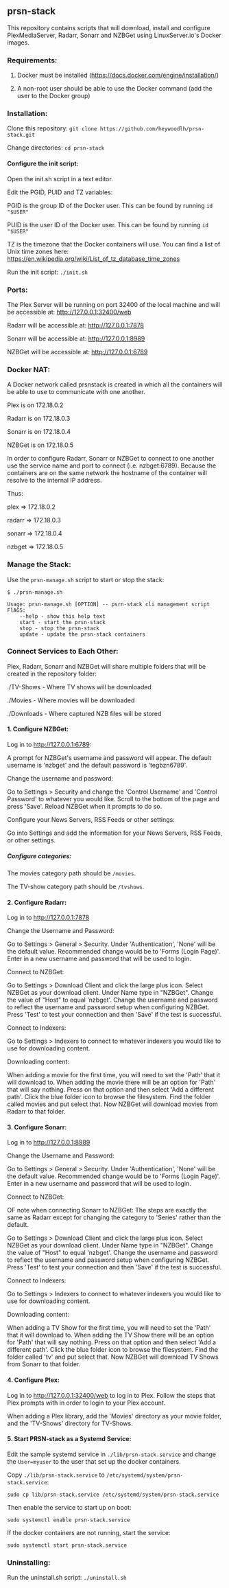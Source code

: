 ## prsn-stack

This repository contains scripts that will download, install and configure PlexMediaServer, Radarr, Sonarr and NZBGet using LinuxServer.io's Docker images.

### Requirements:

1. Docker must be installed (https://docs.docker.com/engine/installation/)

2. A non-root user should be able to use the Docker command (add the user to the Docker group)


### Installation:

Clone this repository:
`git clone https://github.com/heywoodlh/prsn-stack.git`

Change directories:
`cd prsn-stack`

#### Configure the init script: 
Open the init.sh script in a text editor. 

Edit the PGID, PUID and TZ variables: 

PGID is the group ID of the Docker user. This can be found by running `id "$USER"`

PUID is the user ID of the Docker user. This can be found by running `id "$USER"`

TZ is the timezone that the Docker containers will use. You can find a list of Unix time zones here: https://en.wikipedia.org/wiki/List_of_tz_database_time_zones



Run the init script:
`./init.sh`


### Ports:

The Plex Server will be running on port 32400 of the local machine and will be accessible at: http://127.0.0.1:32400/web

Radarr will be accessible at: http://127.0.0.1:7878

Sonarr will be accessible at: http://127.0.0.1:8989

NZBGet will be accessible at: http://127.0.0.1:6789


### Docker NAT:

A Docker network called prsnstack is created in which all the containers will be able to use to communicate with one another. 

Plex is on 172.18.0.2

Radarr is on 172.18.0.3

Sonarr is on 172.18.0.4

NZBGet is on 172.18.0.5

In order to configure Radarr, Sonarr or NZBGet to connect to one another use the service name and port to connect (i.e. nzbget:6789). Because the containers are on the same network the hostname of the container will resolve to the internal IP address.

Thus:

plex => 172.18.0.2

radarr => 172.18.0.3

sonarr => 172.18.0.4

nzbget => 172.18.0.5


### Manage the Stack:

Use the `prsn-manage.sh` script to start or stop the stack:


```
$ ./prsn-manage.sh

Usage: prsn-manage.sh [OPTION] -- psrn-stack cli management script
FlAGS:
    --help - show this help text
    start - start the prsn-stack
    stop - stop the prsn-stack
    update - update the prsn-stack containers
```


### Connect Services to Each Other:

Plex, Radarr, Sonarr and NZBGet will share multiple folders that will be created in the repository folder: 

./TV-Shows - Where TV shows will be downloaded

./Movies - Where movies will be downloaded

./Downloads - Where captured NZB files will be stored

#### 1. Configure NZBGet:

Log in to http://127.0.0.1:6789:

A prompt for NZBGet's username and password will appear. The default username is 'nzbget' and the default password is 'tegbzn6789'. 


Change the username and password:

Go to Settings > Security and change the 'Control Username' and 'Control Password' to whatever you would like. Scroll to the bottom of the page and press 'Save'. Reload NZBGet when it prompts to do so.


Configure your News Servers, RSS Feeds or other settings: 

Go into Settings and add the information for your News Servers, RSS Feeds, or other settings.


##### Configure categories:

The movies category path should be `/movies`.

The TV-show category path should be `/tvshows`.

#### 2. Configure Radarr:

Log in to http://127.0.0.1:7878


Change the Username and Password:

Go to Settings > General > Security. Under 'Authentication', 'None' will be the default value. Recommended change would be to 'Forms (Login Page)'. Enter in a new username and password that will be used to login. 


Connect to NZBGet:

Go to Settings > Download Client and click the large plus icon. Select NZBGet as your download client. Under Name type in "NZBGet". Change the value of "Host" to equal 'nzbget'. Change the username and password to reflect the username and password setup when configuring NZBGet. Press 'Test' to test your connection and then 'Save' if the test is successful.


Connect to Indexers: 

Go to Settings > Indexers to connect to whatever indexers you would like to use for downloading content.


Downloading content:

When adding a movie for the first time, you will need to set the 'Path' that it will download to. When adding the movie there will be an option for 'Path' that will say nothing. Press on that option and then select 'Add a different path'. Click the blue folder icon to browse the filesystem. Find the folder called movies and put select that. Now NZBGet will download movies from Radarr to that folder.


#### 3. Configure Sonarr:

Log in to http://127.0.0.1:8989


Change the Username and Password:

Go to Settings > General > Security. Under 'Authentication', 'None' will be the default value. Recommended change would be to 'Forms (Login Page)'. Enter in a new username and password that will be used to login. 


Connect to NZBGet:

OF note when connecting Sonarr to NZBGet: The steps are exactly the same as Radarr except for changing the category to 'Series' rather than the default.

Go to Settings > Download Client and click the large plus icon. Select NZBGet as your download client. Under Name type in "NZBGet". Change the value of "Host" to equal 'nzbget'. Change the username and password to reflect the username and password setup when configuring NZBGet. Press 'Test' to test your connection and then 'Save' if the test is successful.


Connect to Indexers: 

Go to Settings > Indexers to connect to whatever indexers you would like to use for downloading content.


Downloading content:

When adding a TV Show for the first time, you will need to set the 'Path' that it will download to. When adding the TV Show there will be an option for 'Path' that will say nothing. Press on that option and then select 'Add a different path'. Click the blue folder icon to browse the filesystem. Find the folder called 'tv' and put select that. Now NZBGet will download TV Shows from Sonarr to that folder.



#### 4. Configure Plex:

Log in to http://127.0.0.1:32400/web to log in to Plex. Follow the steps that Plex prompts with in order to login to your Plex account.

When adding a Plex library, add the 'Movies' directory as your movie folder, and the 'TV-Shows' directory for TV-Shows.


#### 5. Start PRSN-stack as a Systemd Service:

Edit the sample systemd service in `./lib/prsn-stack.service` and change the `User=myuser` to the user that set up the docker containers.

Copy `./lib/prsn-stack.service` to `/etc/systemd/system/prsn-stack.service`:

`sudo cp lib/prsn-stack.service /etc/systemd/system/prsn-stack.service`

Then enable the service to start up on boot:

`sudo systemctl enable prsn-stack.service`

If the docker containers are not running, start the service:

`sudo systemctl start prsn-stack.service`



### Uninstalling:

Run the uninstall.sh script:
`./uninstall.sh`
